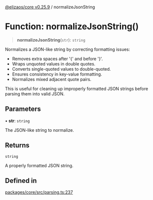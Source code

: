 [@elizaos/core v0.25.9](../index.md) / normalizeJsonString

# Function: normalizeJsonString()

> **normalizeJsonString**(`str`): `string`

Normalizes a JSON-like string by correcting formatting issues:
- Removes extra spaces after '{' and before '}'.
- Wraps unquoted values in double quotes.
- Converts single-quoted values to double-quoted.
- Ensures consistency in key-value formatting.
- Normalizes mixed adjacent quote pairs.

This is useful for cleaning up improperly formatted JSON strings
before parsing them into valid JSON.

## Parameters

• **str**: `string`

The JSON-like string to normalize.

## Returns

`string`

A properly formatted JSON string.

## Defined in

[packages/core/src/parsing.ts:237](https://github.com/elizaOS/eliza/blob/main/packages/core/src/parsing.ts#L237)
